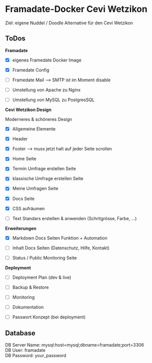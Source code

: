 # Framadate-Docker Cevi Wetzikon

Ziel: eigene Nuddel / Doodle Alternative für den Cevi Wetzikon

## ToDos

**Framadate**

- [x] eigenes Framedate Docker Image
- [x] Framedate Config
- [ ] Framedate Mail --> SMTP ist im Moment disable
- [ ] Umstellung von Apache zu Nginx
- [ ] Umstellung von MySQL zu PostgresSQL


**Cevi Wetzikon Design**

Moderneres & schöneres Design

- [x] Allgemeine Elemente
- [x] Header
- [x] Footer --> muss jetzt halt auf jeder Seite scrollen
- [x] Home Seite
- [x] Termin Umfrage erstellen Seite
- [x] klassische Umfrage erstellen Seite
- [x] Meine Umfragen Seite
- [x] Docs Seite
- [x] CSS aufräumen
- [ ] Text Standars erstellen & anwenden (Schritgrösse, Farbe, ...)


**Erweiterungen**

- [x] Markdown Docs Seiten Funktion + Automation
- [ ] Inhalt Docs Seiten (Datenschutz, Hilfe, Kontakt)
- [ ] Status / Public Monitoring Seite


**Deployment**

- [ ] Deployment Plan (dev & live)
- [ ] Backup & Restore
- [ ] Monitoring
- [ ] Dokumentation
- [ ] Passwort Konzept (bei deployment)


## Database
DB Server Name: mysql:host=mysql;dbname=framadate;port=3306 <br>
DB User: framadate <br>
DB Password: your_password
